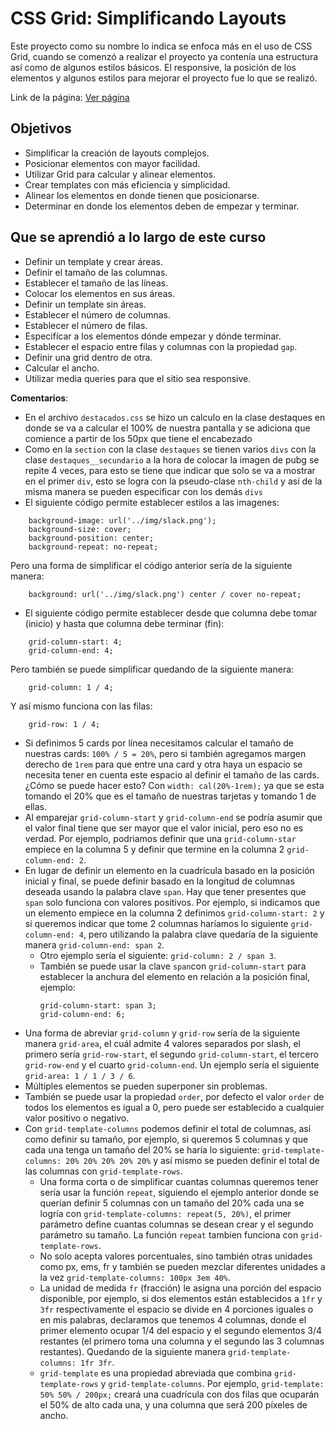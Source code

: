 # CSS Grid: Simplificando Layouts
Este proyecto como su nombre lo indica se enfoca más en el uso de CSS Grid, cuando se comenzó a realizar el proyecto ya contenía una estructura así como de algunos estilos básicos. El responsive, la posición de los elementos y algunos estilos para mejorar el proyecto fue lo que se realizó.

Link de la página: [Ver página](https://angeldiaz-21.github.io/Layout-GRID/)
## Objetivos
* Simplificar la creación de layouts complejos.
* Posicionar elementos con mayor facilidad.
* Utilizar Grid para calcular y alinear elementos.
* Crear templates con más eficiencia y simplicidad.
* Alinear los elementos en donde tienen que posicionarse.
* Determinar en donde los elementos deben de empezar y terminar.

## Que se aprendió a lo largo de este curso
* Definir un template y crear áreas.
* Definir el tamaño de las columnas.
* Establecer el tamaño de las líneas.
* Colocar los elementos en sus áreas.
* Definir un template sin áreas.
* Establecer el número de columnas.
* Establecer el número de filas.
* Especifícar a los elementos dónde empezar y dónde terminar.
* Establecer el espacio entre filas y columnas con la propiedad `gap`.
* Definir una grid dentro de otra.
* Calcular el ancho.
* Utilizar media queries para que el sitio sea responsive.

**Comentarios**: 
* En el archivo `destacados.css` se hizo un calculo en la clase destaques en donde se va a calcular el 100% de nuestra pantalla y se adiciona que comience a partir de los 50px que tiene el encabezado 
* Como en la `section` con la clase `destaques` se tienen varios `divs` con la clase `destaques__secundario` a la hora de colocar la imagen de pubg se repite 4 veces, para esto se tiene que indicar que solo se va a mostrar en el primer `div`, esto se logra con la pseudo-clase `nth-child` y así de la misma manera se pueden especificar con los demás `divs`
* El siguiente código permite establecer estilos a las imagenes:
```
    background-image: url('../img/slack.png');
    background-size: cover;
    background-position: center;
    background-repeat: no-repeat;
``` 
Pero una forma de simplificar el código anterior sería de la siguiente manera:
```
    background: url('../img/slack.png') center / cover no-repeat;
```
* El siguiente código permite establecer desde que columna debe tomar (inicio) y hasta que columna debe terminar (fin):
```
    grid-column-start: 4;
    grid-column-end: 4;
```
Pero también se puede simplificar quedando de la siguiente manera:
```
    grid-column: 1 / 4;
```
Y así mismo funciona con las filas:
```
    grid-row: 1 / 4;
```
* Si definimos 5 cards por línea necesitamos calcular el tamaño de nuestras cards: `100% / 5 = 20%`, pero si también agregamos margen derecho de `1rem` para que entre una card y otra haya un espacio se necesita tener en cuenta este espacio al definir el tamaño de las cards. ¿Cómo se puede hacer esto? Con `width: cal(20%-1rem);` ya que se esta tomando el 20% que es el tamaño de nuestras tarjetas y tomando 1 de ellas. 
* Al emparejar `grid-column-start` y `grid-column-end` se podría asumir que el valor final tiene que ser mayor que el valor inicial, pero eso no es verdad.  Por ejemplo, podriamos definir que una `grid-column-star` empiece en la columna 5 y definir que termine en la columna 2 `grid-column-end: 2`.
* En lugar de definir un elemento en la cuadrícula basado en la posición inicial y final, se puede definir basado en la longitud de columnas deseada usando la palabra clave `span`. Hay que tener presentes que `span` solo funciona con valores positivos. Por ejemplo, si indicamos que un elemento empiece en la columna 2 definimos `grid-column-start: 2` y si queremos indicar que tome 2 columnas haríamos lo siguiente `grid-column-end: 4`, pero utilizando la palabra clave quedaría de la siguiente manera `grid-column-end: span 2`.
  * Otro ejemplo sería el siguiente: `grid-column: 2 / span 3`.
  * También se puede usar la clave `span`con `grid-column-start` para establecer la anchura del elemento en relación a la posición final, ejemplo:
    ```
    grid-column-start: span 3;
    grid-column-end: 6;
    ```
* Una forma de abreviar `grid-column` y `grid-row` sería de la siguiente manera `grid-area`, el cuál admite 4 valores separados por slash, el primero sería `grid-row-start`, el segundo `grid-column-start`, el tercero `grid-row-end` y el cuarto `grid-column-end`. Un ejemplo sería el siguiente `grid-area: 1 / 1 / 3 / 6`.
* Múltiples elementos se pueden superponer sin problemas.
* También se puede usar la propiedad `order`, por defecto el valor `order` de todos los elementos es igual a 0, pero puede ser establecido a cualquier valor positivo o negativo.
* Con `grid-template-columns` podemos definir el total de columnas, así como definir su tamaño, por ejemplo, si queremos 5 columnas y que cada una tenga un tamaño del 20% se haría lo siguiente: `grid-template-columns: 20% 20% 20% 20% 20%` y así mismo se pueden definir el total de las columnas con `grid-template-rows`.
  * Una forma corta o de simplificar cuantas columnas queremos tener sería usar la función `repeat`, siguiendo el ejemplo anterior donde se querían definir 5 columnas con un tamaño del 20% cada una se logría con `grid-template-columns: repeat(5, 20%)`, el primer parámetro define cuantas columnas se desean crear y el segundo parámetro su tamaño. La función `repeat` tambien funciona con `grid-template-rows`.
  * No solo acepta valores porcentuales, sino también otras unidades como px, ems, fr y también se pueden mezclar diferentes unidades a la vez `grid-template-columns: 100px 3em 40%`.
  * La unidad de medida `fr` (fracción) le asigna una porción del espacio disponible, por ejemplo, si dos elementos están establecidos a `1fr` y `3fr` respectivamente el espacio se divide en 4 porciones iguales o en mis palabras, declaramos que tenemos 4 columnas, donde el primer elemento ocupar 1/4 del espacio y el segundo elementos 3/4 restantes (el primero toma una columna y el segundo las 3 columnas restantes). Quedando de la siguiente manera `grid-template-columns: 1fr 3fr`.
  * `grid-template` es una propiedad abreviada que combina `grid-template-rows` y `grid-template-columns`. Por ejemplo, `grid-template: 50% 50% / 200px;` creará una cuadrícula con dos filas que ocuparán el 50% de alto cada una, y una columna que será 200 píxeles de ancho.